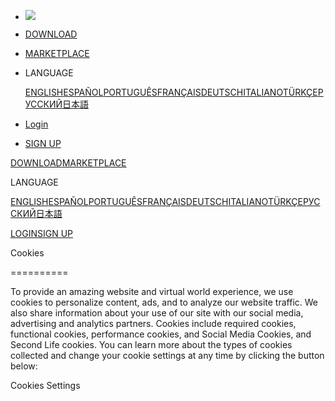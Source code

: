 * [![](https://cdn.prod.website-files.com/60a83025d932b623a6a61ff8/6566244c4f78f9b996d50320_sllogo-web-login_233x112-02-01.svg)](https://secondlife.com/)
* [DOWNLOAD](https://secondlife.com/support/downloads/)
* [MARKETPLACE](https://marketplace.secondlife.com/)
* LANGUAGE
    
    [ENGLISH](#)[ESPAÑOL](#)[PORTUGUÊS](#)[FRANÇAIS](#)[DEUTSCH](#)[ITALIANO](#)[TÜRKÇE](#)[РУССКИЙ](#)[日本語](#)
    
* [Login](https://secondlife.com/my/account/login.php)
* [SIGN UP](https://join.secondlife.com/)

[DOWNLOAD](https://secondlife.com/support/downloads/)[MARKETPLACE](https://marketplace.secondlife.com/)

LANGUAGE

[ENGLISH](#)[ESPAÑOL](#)[PORTUGUÊS](#)[FRANÇAIS](#)[DEUTSCH](#)[ITALIANO](#)[TÜRKÇE](#)[РУССКИЙ](#)[日本語](#)

[LOGIN](https://secondlife.com/my/account/login.php)[SIGN UP](https://join.secondlife.com/)

Cookies  

==========

To provide an amazing website and virtual world experience, we use cookies to personalize content, ads, and to analyze our website traffic. We also share information about your use of our site with our social media, advertising and analytics partners. Cookies include required cookies, functional cookies, performance cookies, and Social Media Cookies, and Second Life cookies. You can learn more about the types of cookies collected and change your cookie settings at any time by clicking the button below:  

Cookies Settings